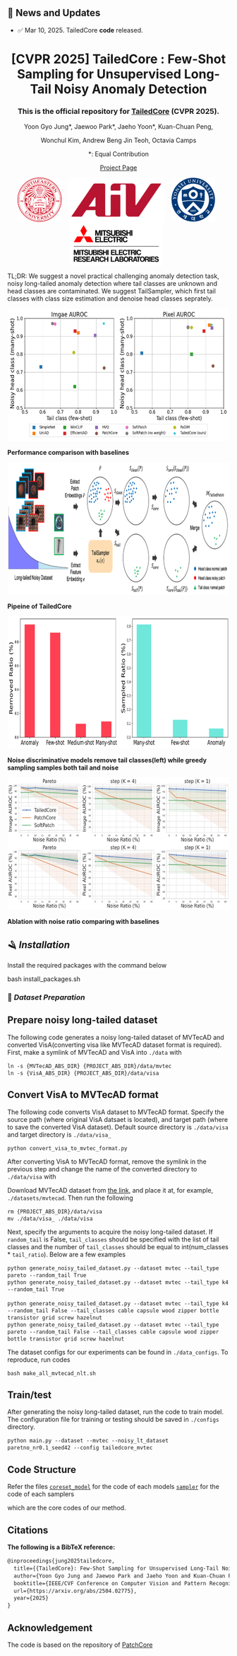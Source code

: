 ## 📢 **News and Updates**

- ✅ Mar 10, 2025. TailedCore **code** released.

<div align="center">

# [CVPR 2025] TailedCore : Few-Shot Sampling for Unsupervised Long-Tail Noisy Anomaly Detection

### This is the official repository for [TailedCore](https://arxiv.org/abs/2504.02775) (CVPR 2025).

Yoon Gyo Jung*, Jaewoo Park*, Jaeho Yoon*, Kuan-Chuan Peng,

Wonchul Kim, Andrew Beng Jin Teoh, Octavia Camps

*: Equal Contribution

[Project Page](https://jungyg.github.io/TailedCore_site)

</div>

<div align="center">

<img src="./figs/neu.png" height="100" alt="" align="center" style="margin-right: 10px;" />
<img src="./figs/aiv.png" height="100" alt="" align="center" style="margin-right: 10px;" />
<img src="./figs/yonsei.png" height="100" alt="" align="center" style="margin-right: 10px;" />
<img src="./figs/merl.png" height="100" alt="" align="center" style="margin-right: 10px;" />

</div>

TL;DR: We suggest a novel practical challenging anomaly detection task, noisy long-tailed anomaly detection where tail classes are unknown and head classes are contaminated. We suggest TailSampler, which first tail classes with class size estimation and denoise head classes seprately.

<div align="center">
  <img src="figs/bias.png" width="650px" height="300px">
</div>

**Performance comparison with baselines**

<div align="center">
  <img src="figs/method.png" width="800px" height="300px">
</div>

**Pipeine of TailedCore**

<div align="center">
  <img src="figs/dillema.png" width="650px" height="300px">
</div>

**Noise discriminative models remove tail classes(left) while greedy sampling samples both tail and noise**

<div align="center">
  <img src="figs/ablation_noise_ratio.png" width="650px" height="300px">
</div>

**Ablation with noise ratio comparing with baselines**



## 🪒 *Installation*

Install the required packages with the command below

bash install_packages.sh

### 💾 *Dataset Preparation*

## Prepare noisy long-tailed dataset

The following code generates a noisy long-tailed dataset of MVTecAD and converted VisA(converting visa like MVTecAD dataset format is required). First, make a symlink of MVTecAD and VisA into `./data` with

```
ln -s {MVTecAD_ABS_DIR} {PROJECT_ABS_DIR}/data/mvtec
ln -s {VisA_ABS_DIR} {PROJECT_ABS_DIR}/data/visa
```

## Convert VisA to MVTecAD format
The following code converts VisA dataset to MVTecAD format. Specify the source path (where original VisA datsaet is located), and target path (where to save the converted VisA dataset). Default source directory is `./data/visa` and target directory is `./data/visa_`

```
python convert_visa_to_mvtec_format.py
```

After converting VisA to MVTecAD format, remove the symlink in the previous step and change the name of the converted directory to `./data/visa` with


Download MVTecAD dataset from [the link](https://www.mvtec.com/company/research/datasets/mvtec-ad/downloads), and place it at, for example, `./datasets/mvtecad`. Then run the following
```
rm {PROJECT_ABS_DIR}/data/visa
mv ./data/visa_ ./data/visa
```


Next, specify the arguments to acquire the noisy long-tailed dataset. If `random_tail` is False, `tail_classes` should be specified with the list of tail classes and the number of `tail_classes` should be equal to int(num_classes * `tail_ratio`). Below are a few examples

```
python generate_noisy_tailed_dataset.py --dataset mvtec --tail_type pareto --random_tail True
python generate_noisy_tailed_dataset.py --dataset mvtec --tail_type k4 --random_tail True

python generate_noisy_tailed_dataset.py --dataset mvtec --tail_type k4 --random_tail False --tail_classes cable capsule wood zipper bottle transistor grid screw hazelnut
python generate_noisy_tailed_dataset.py --dataset mvtec --tail_type pareto --random_tail False --tail_classes cable capsule wood zipper bottle transistor grid screw hazelnut

```

The dataset configs for our experiments can be found in `./data_configs`. To reproduce, run codes

```
bash make_all_mvtecad_nlt.sh
```

## Train/test

After generating the noisy long-tailed dataset, run the code to train model. The configuration file for training or testing should be saved in `./configs` directory.

```
python main.py --dataset --mvtec --noisy_lt_dataset paretno_nr0.1_seed42 --config tailedcore_mvtec
```

## Code Structure

Refer the files
[`coreset_model`](./src/coreset_model.py) for the code of each models
[`sampler`](./src/sampler.py) for the code of each samplers

which are the core codes of our method.

## **Citations**

**The following is a BibTeX reference:**

```latex
@inproceedings{jung2025tailedcore,
  title={{TailedCore}: Few-Shot Sampling for Unsupervised Long-Tail Noisy Anomaly Detection},
  author={Yoon Gyo Jung and Jaewoo Park and Jaeho Yoon and Kuan-Chuan Peng and Wonchul Kim and Andrew Beng Jin Teoh and Octavia Camps},
  booktitle={IEEE/CVF Conference on Computer Vision and Pattern Recognition (CVPR)},
  url={https://arxiv.org/abs/2504.02775},
  year={2025}
}
```

## Acknowledgement

The code is based on the repository of [PatchCore](https://github.com/amazon-science/patchcore-inspection)
